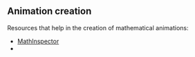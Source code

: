 ## Animation creation
Resources that help in the creation of mathematical animations:
- [MathInspector](https://mathinspector.com/)
- 
